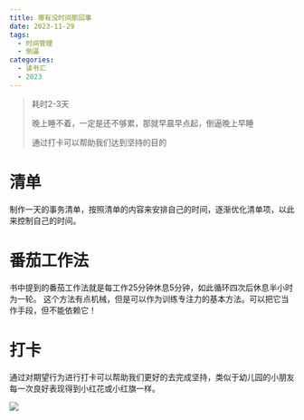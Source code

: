 ```yaml
---
title: 哪有没时间那回事
date: 2023-11-29
tags:
  - 时间管理
  - 倒逼
categories:
  - 读书汇
  - 2023
---
```


> 耗时2-3天
>
> 晚上睡不着，一定是还不够累，那就早晨早点起，倒逼晚上早睡
>
> 通过打卡可以帮助我们达到坚持的目的



# 清单

制作一天的事务清单，按照清单的内容来安排自己的时间，逐渐优化清单项，以此来控制自己的时间。

# 番茄工作法

书中提到的番茄工作法就是每工作25分钟休息5分钟，如此循环四次后休息半小时为一轮。
这个方法有点机械，但是可以作为训练专注力的基本方法。可以把它当作手段，但不能依赖它！

# 打卡
通过对期望行为进行打卡可以帮助我们更好的去完成坚持，类似于幼儿园的小朋友每一次良好表现得到小红花或小红旗一样。

![](https://cdn.jsdelivr.net/gh/hfshaobing/picx-images-hosting@master/20231201/IMG_3416.6o8p8j20dng0.webp)
